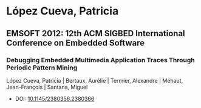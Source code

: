 # López Cueva, Patricia

## EMSOFT 2012: 12th ACM SIGBED International Conference on Embedded Software

### Debugging Embedded Multimedia Application Traces Through Periodic Pattern Mining
López Cueva, Patricia | Bertaux, Aurélie | Termier, Alexandre | Méhaut, Jean-François | Santana, Miguel
* DOI: [10.1145/2380356.2380366](https://doi.org/10.1145/2380356.2380366)

